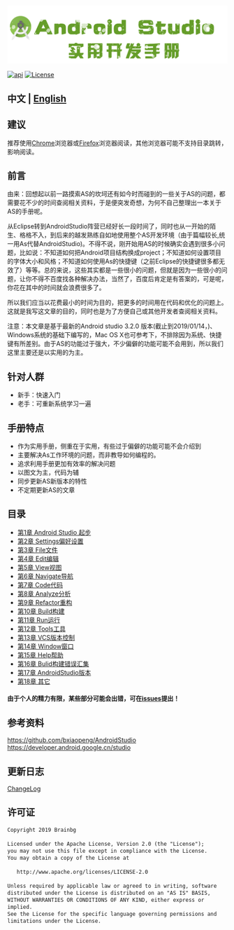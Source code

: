 ![](https://raw.githubusercontent.com/Brainbg/CloudPic/master/AndroidStudioHandbook/chapter1/%20finallogo.png)





[![api][apiSvg]][api]
[![License][licenseSvg]][license]

## 中文 | [English](/README_EN.md)
## 建议
推荐使用[Chrome]浏览器或[Firefox]浏览器阅读，其他浏览器可能不支持目录跳转，影响阅读。

## 前言
由来：回想起以前一路摸索AS的坎坷还有如今时而碰到的一些关于AS的问题，都需要花不少的时间查阅相关资料，于是便突发奇想，为何不自己整理出一本关于AS的手册呢。

从Eclipse转到AndroidStudio阵营已经好长一段时间了，同时也从一开始的陌生、格格不入，到后来的越发熟练自如地使用整个AS开发环境（由于篇幅较长,统一用As代替AndroidStudio)。不得不说，刚开始用AS的时候确实会遇到很多小问题，比如说：不知道如何把Android项目结构换成project；不知道如何设置项目的字体大小和风格；不知道如何使用As的快捷键（之前Eclipse的快捷键很多都无效了）等等。总的来说，这些其实都是一些很小的问题，但就是因为一些很小的问题，让你不得不百度找各种解决办法，当然了，百度后肯定是有答案的，可是呢，你花在其中的时间就会浪费很多了。

所以我们应当以花费最小的时间为目的，把更多的时间用在代码和优化的问题上。这就是我写这文章的目的，同时也是为了方便自己或其他开发者查阅相关资料。

注意：本文章是基于最新的Android studio 3.2.0 版本(截止到2019/01/14，)、Windows系统的基础下编写的，Mac OS X也可参考下，不排除因为系统、快捷键有所差别。由于AS的功能过于强大，不少偏僻的功能可能不会用到，所以我们这里主要还是以实用的为主。

## 针对人群
- 新手：快速入门
- 老手：可重新系统学习一遍
## 手册特点
- 作为实用手册，侧重在于实用，有些过于偏僻的功能可能不会介绍到
- 主要解决As工作环境的问题，而非教导如何编程的。
- 追求利用手册更加有效率的解决问题
- 以图文为主，代码为辅
- 同步更新AS新版本的特性
- 不定期更新AS的文章
## 目录
- [第1章 Android Studio 起步](/Article/第1章-AndroidStudio起步/README.md)
- [第2章 Settings偏好设置](/Article/第2章-Settings偏好设置/README.md)
- [第3章 File文件](/Article/第3章-File文件/README.md)
- [第4章 Edit编辑](/Article/第4章-Edit编辑/README.md)
- [第5章 View视图](/Article/第5章-View视图/README.md)
- [第6章 Navigate导航](/Article/第6章-Navigate导航/README.md)
- [第7章 Code代码](/Article/第7章-Code代码/README.md)
- [第8章 Analyze分析](/Article/第8章-Analyze分析/README.md)
- [第9章 Refactor重构](/Article/第9章-Refactor重构/README.md)
- [第10章 Build构建](/Article/第10章-Build构建/README.md)
- [第11章 Run运行](/Article/第11章-Run运行/README.md)
- [第12章 Tools工具](/Article/第12章-Tools工具/README.md)
- [第13章 VCS版本控制](/Article/第13章-VCS版本控制/README.md)
- [第14章 Window窗口](/Article/第14章-Window窗口/README.md)
- [第15章 Help帮助](/Article/第15章-Help帮助/README.md)
- [第16章 Bulid构建错误汇集](/Article/第16章-Bulid构建错误汇集/README.md)
- [第17章 AndroidStudio版本](/Article/第17章-AndroidStudio版本/README.md)
- [第18章 其它](/Article/第18章-其它/README.md)


#### 由于个人的精力有限，某些部分可能会出错，可在[issues]提出！
## 参考资料
https://github.com/bxiaopeng/AndroidStudio   
https://developer.android.google.cn/studio

## 更新日志
[ChangeLog](/ChangLog.md)  

## 许可证


    Copyright 2019 Brainbg

    Licensed under the Apache License, Version 2.0 (the "License");
    you may not use this file except in compliance with the License.
    You may obtain a copy of the License at

       http://www.apache.org/licenses/LICENSE-2.0

    Unless required by applicable law or agreed to in writing, software
    distributed under the License is distributed on an "AS IS" BASIS,
    WITHOUT WARRANTIES OR CONDITIONS OF ANY KIND, either express or implied.
    See the License for the specific language governing permissions and
    limitations under the License.

<!-- 引用链接 -->
<!-- Google Chrome浏览器 -->
[Chrome]:https://www.google.cn/intl/zh-CN/chrome/
<!-- Firefox浏览器 -->
[Firefox]:http://www.firefox.com.cn/

<!-- 许可证 -->
[licenseSvg]: https://img.shields.io/badge/License-Apache--2.0-brightgreen.svg
[license]: https://github.com/Brainbg/AndroidStudioHandbook/blob/master/LICENSE

<!-- API -->
[apiSvg]: https://img.shields.io/badge/API-19%2B-brightgreen.svg
[api]: https://android-arsenal.com/api?level=19

[issues]: https://github.com/Brainbg/AndroidStudioHandbook/issues